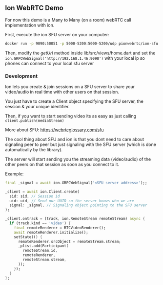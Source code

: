 ## Ion WebRTC Demo

For now this demo is a Many to Many (on a room) webRTC call implementation with ion.

First, execute the ion SFU server on your computer:

```sh
docker run -p 9090:50051 -p 5000-5200:5000-5200/udp pionwebrtc/ion-sfu:latest-grpc
```

Then, modify the *getUrl* method inside lib/src/views/home.dart
and set the ```ion.GRPCWebSignal('http://192.168.1.46:9090')``` with your local ip so phones can connect to your local sfu server

### Development

Ion lets you create & join sessions on a SFU server to share your video/audio in real time with other users on that session.

You just have to create a Client object specifying the SFU server, the session & your unique identifier.

Then, if you want to start sending video its as easy as just calling ```client.publish(mediaStream)```

More about SFU: https://webrtcglossary.com/sfu

The cool thing about SFU and ion is that you dont need to care about signaling peer to peer but just signaling with the SFU server (which is done automatically by the library).

The server will start sending you the streaming data (video/audio) of the other peers on that session as soon as you connect to it.

Example: 

```dart
final _signal = await ion.GRPCWebSignal('<SFU server address>');;

_client = await ion.Client.create(
  sid: sid, // Session id
  uid: uid, // Send our UUID so the server knows who we are
  signal: _signal, // Signaling object pointing to the SFU server
);

_client.ontrack = (track, ion.RemoteStream remoteStream) async {
  if (track.kind == 'video') {
    final remoteRenderer = RTCVideoRenderer();
    await remoteRenderer.initialize();
    setState(() {
      remoteRenderer.srcObject = remoteStream.stream;
      _plist.add(Participant(
        remoteStream.id,
        remoteRenderer,
        remoteStream.stream,
      ));
    });
  }
};
``` 





